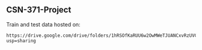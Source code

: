 ## CSN-371-Project

Train and test data hosted on:
```
https://drive.google.com/drive/folders/1hRSOfKaRUU6w2OwMWeTJUANCxvRzUVCm?usp=sharing
```